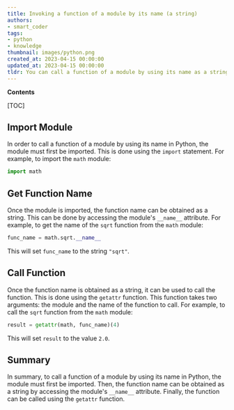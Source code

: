 ```yaml
---
title: Invoking a function of a module by its name (a string)
authors:
- smart_coder
tags:
- python
- knowledge
thumbnail: images/python.png
created_at: 2023-04-15 00:00:00
updated_at: 2023-04-15 00:00:00
tldr: You can call a function of a module by using its name as a string with the built-in function getattr().
---
```


**Contents**

[TOC]

## Import Module

In order to call a function of a module by using its name in Python, the module must first be imported. This is done using the `import` statement. For example, to import the `math` module:

```python
import math
```

## Get Function Name

Once the module is imported, the function name can be obtained as a string. This can be done by accessing the module's `__name__` attribute. For example, to get the name of the `sqrt` function from the `math` module:

```python
func_name = math.sqrt.__name__
```

This will set `func_name` to the string `"sqrt"`.

## Call Function

Once the function name is obtained as a string, it can be used to call the function. This is done using the `getattr` function. This function takes two arguments: the module and the name of the function to call. For example, to call the `sqrt` function from the `math` module:

```python
result = getattr(math, func_name)(4)
```

This will set `result` to the value `2.0`.

## Summary

In summary, to call a function of a module by using its name in Python, the module must first be imported. Then, the function name can be obtained as a string by accessing the module's `__name__` attribute. Finally, the function can be called using the `getattr` function.
